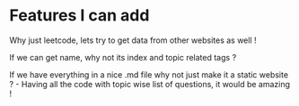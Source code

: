 # Features I can add

Why just leetcode, lets try to get data from other websites as well !

If we can get name, why not its index and topic related tags ?

If we have everything in a nice .md file why not just make it a static website ? - Having all the code with topic wise list of questions, it would be amazing !
